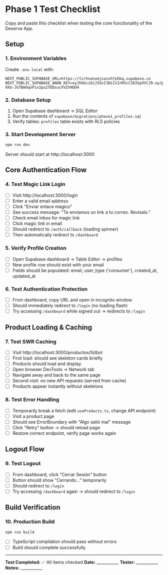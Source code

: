 # Phase 1 Test Checklist

Copy and paste this checklist when testing the core functionality of the Deserve App.

## Setup

### 1. Environment Variables
Create `.env.local` with:
```
NEXT_PUBLIC_SUPABASE_URL=https://tirhnanxmjsasvhfphbq.supabase.co
NEXT_PUBLIC_SUPABASE_ANON_KEY=eyJhbGciOiJIUzI1NiIsInR5cCI6IkpXVCJ9.eyJpc3MiOiJzdXBhYmFzZSIsInJlZiI6InRpcmhuYW54bWpzYXN2aGZwaGJxIiwicm9sZSI6ImFub24iLCJpYXQiOjE3NTc2ODc3MTUsImV4cCI6MjA3MzI2MzcxNX0.3vlfygjKY-9XU-JGTBmOqxPiv2pu2TEDsucVVZYHQU4
```

### 2. Database Setup
1. Open Supabase dashboard → SQL Editor
2. Run the contents of `supabase/migrations/phase1_profiles.sql`
3. Verify tables: `profiles` table exists with RLS policies

### 3. Start Development Server
```bash
npm run dev
```
Server should start at http://localhost:3000

## Core Authentication Flow

### 4. Test Magic Link Login
- [ ] Visit http://localhost:3000/login
- [ ] Enter a valid email address
- [ ] Click "Enviar enlace mágico"
- [ ] See success message: "Te enviamos un link a tu correo. Revísalo."
- [ ] Check email inbox for magic link
- [ ] Click magic link in email
- [ ] Should redirect to `/auth/callback` (loading spinner)
- [ ] Then automatically redirect to `/dashboard`

### 5. Verify Profile Creation
- [ ] Open Supabase dashboard → Table Editor → profiles
- [ ] New profile row should exist with your email
- [ ] Fields should be populated: email, user_type ('consumer'), created_at, updated_at

### 6. Test Authentication Protection
- [ ] From dashboard, copy URL and open in incognito window
- [ ] Should immediately redirect to `/login` (no loading flash)
- [ ] Try accessing `/dashboard` while signed out → redirects to `/login`

## Product Loading & Caching

### 7. Test SWR Caching
- [ ] Visit http://localhost:3000/productos/fútbol
- [ ] First load: should see skeleton cards briefly
- [ ] Products should load and display
- [ ] Open browser DevTools → Network tab
- [ ] Navigate away and back to the same page
- [ ] Second visit: no new API requests (served from cache)
- [ ] Products appear instantly without skeletons

### 8. Test Error Handling
- [ ] Temporarily break a fetch (edit `useProducts.ts`, change API endpoint)
- [ ] Visit a product page
- [ ] Should see ErrorBoundary with "Algo salió mal" message
- [ ] Click "Retry" button → should reload page
- [ ] Restore correct endpoint, verify page works again

## Logout Flow

### 9. Test Logout
- [ ] From dashboard, click "Cerrar Sesión" button
- [ ] Button should show "Cerrando..." temporarily
- [ ] Should redirect to `/login`
- [ ] Try accessing `/dashboard` again → should redirect to `/login`

## Build Verification

### 10. Production Build
```bash
npm run build
```
- [ ] TypeScript compilation should pass without errors
- [ ] Build should complete successfully

---

**Test Completed:** ✅ All items checked
**Date:** ___________
**Tester:** ___________
**Notes:** ___________